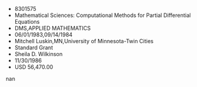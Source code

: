 
* 8301575
* Mathematical Sciences: Computational Methods for Partial Differential Equations
* DMS,APPLIED MATHEMATICS
* 06/01/1983,09/14/1984
* Mitchell Luskin,MN,University of Minnesota-Twin Cities
* Standard Grant
* Sheila D. Wilkinson
* 11/30/1986
* USD 56,470.00

nan
